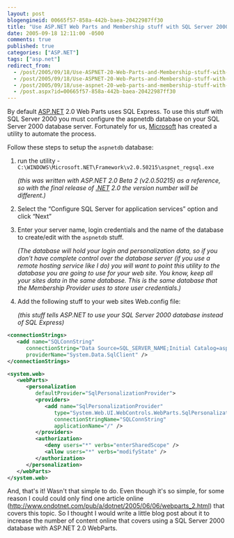 ```yaml
---
layout: post
blogengineid: 00665f57-858a-442b-baea-20422987ff30
title: "Use ASP.NET Web Parts and Membership stuff with SQL Server 2000"
date: 2005-09-18 12:11:00 -0500
comments: true
published: true
categories: ["ASP.NET"]
tags: ["asp.net"]
redirect_from: 
  - /post/2005/09/18/Use-ASPNET-20-Web-Parts-and-Membership-stuff-with-SQL-Server-2000.aspx
  - /post/2005/09/18/Use-ASPNET-20-Web-Parts-and-Membership-stuff-with-SQL-Server-2000
  - /post/2005/09/18/use-aspnet-20-web-parts-and-membership-stuff-with-sql-server-2000
  - /post.aspx?id=00665f57-858a-442b-baea-20422987ff30
---
```


By default <a title="ASP.NET" href="http://asp.net" target="_blank">ASP.NET</a> 2.0 Web Parts uses SQL Express. To use this stuff with SQL Server 2000 you must configure the aspnetdb database on your SQL Server 2000 database server. Fortunately for us, <a title="Microsoft" href="http://Microsoft.com" target="_blank">Microsoft</a> has created a utility to automate the process.

Follow these steps to setup the `aspnetdb` database:

1) run the utility - `C:\WINDOWS\Microsoft.NET\Framework\v2.0.50215\aspnet_regsql.exe`

    *(this was written with ASP.NET 2.0 Beta 2 (v2.0.50215) as a reference, so with the final release of <a title=".NET" href="http://www.microsoft.com/net/" target="_blank">.NET</a> 2.0 the version number will be different.)*

2) Select the &ldquo;Configure SQL Server for application services&rdquo; option and click &ldquo;Next&rdquo;

3) Enter your server name, login credentials and the name of the database to create/edit with the `aspnetdb` stuff.

    *(The database will hold your login and personalization data, so if you don't have complete control over the database server (if you use a remote hosting service like I do) you will want to point this utility to the database you are going to use for your web site. You know, keep all your sites data in the same database. This is the same database that the Membership Provider uses to store user credentials.)*

4) Add the following stuff to your web sites Web.config file:

    *(this stuff tells ASP.NET to use your SQL Server 2000 database instead of SQL Express)*

```xml
<connectionStrings>
   <add name="SQLConnString" 
      connectionString="Data Source=SQL_SERVER_NAME;Initial Catalog=aspnetdb;Integrated Security=True"
      providerName="System.Data.SqlClient" />
</connectionStrings>

<system.web>
   <webParts>
      <personalization
         defaultProvider="SqlPersonalizationProvider">
         <providers>
            <add name="SqlPersonalizationProvider"
               type="System.Web.UI.WebControls.WebParts.SqlPersonalizationProvider"
               connectionStringName="SQLConnString"
               applicationName="/" />
         </providers> 
         <authorization>
            <deny users="*" verbs="enterSharedScope" />
            <allow users="*" verbs="modifyState" />
         </authorization>
      </personalization>
   </webParts>
</system.web>
```

And, that's it! Wasn't that simple to do. Even though it's so simple, for some reason I could could only find one article online (<http://www.ondotnet.com/pub/a/dotnet/2005/06/06/webparts_2.html>) that covers this topic. So I thought I would write a little blog post about it to increase the number of content online that covers using a SQL Server 2000 database with ASP.NET 2.0 WebParts.
